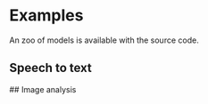 # Examples

An zoo of models is available with the source code.

## Speech to text

## Image analysis
